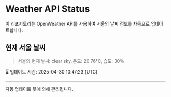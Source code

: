 
# Weather API Status

이 리포지토리는 OpenWeather API를 사용하여 서울의 날씨 정보를 자동으로 업데이트합니다.

## 현재 서울 날씨
> 서울의 현재 날씨: clear sky, 온도: 20.76°C, 습도: 30%

⏳ 업데이트 시간: 2025-04-30 10:47:23 (UTC)

---
자동 업데이트 봇에 의해 관리됩니다.
